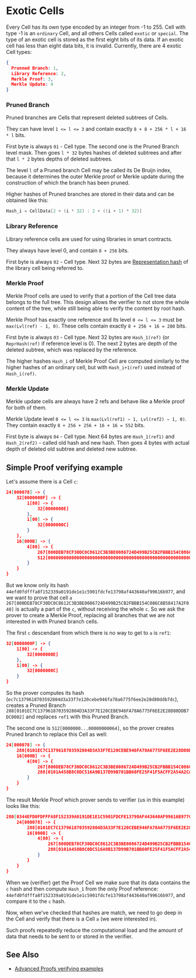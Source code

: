# Exotic Cells

Every Cell has its own type encoded by an integer from -1 to 255.
Cell with type -1 is an `ordinary` Cell, and all others Cells called `exotic` or `special`.
The type of an exotic cell is stored as the first eight bits of its data. If an exotic cell has less than eight data bits, it is invalid.
Currently, there are 4 exotic Cell types:

```json
{
  Prunned Branch: 1,
  Library Reference: 2,
  Merkle Proof: 3,
  Merkle Update: 4
}
```
### Pruned Branch

Pruned branches are Cells that represent deleted subtrees of Cells.

They can have level `1 <= l <= 3` and contain exactly `8 + 8 + 256 * l + 16 * l` bits.

First byte is always `01` - Cell type. The second one is the Pruned Branch level mask. Then goes `l * 32` bytes hashes of deleted subtrees and after that `l * 2` bytes depths of deleted subtrees.

The level `l` of a Pruned branch Cell may be called its De Bruijn index, because it determines the outer Merkle proof or Merkle update during the construction of which the branch has been pruned.

Higher hashes of Pruned branches are stored in their data and can be obtained like this: 
```cpp
Hash_i = CellData[2 + (i * 32) : 2 + ((i + 1) * 32)]
``` 

### Library Reference

Library reference cells are used for using libraries in smart contracts. 

They always have level 0, and contain `8 + 256` bits.

First byte is always `02` - Cell type. Next 32 bytes are [Representation hash](/develop/data-formats/cell-boc#standard-cell-representation-hash-calculation) of the library cell being referred to.

### Merkle Proof

Merkle Proof cells are used to verify that a portion of the Cell tree data belongs to the full tree. This design allows the verifier to not store the whole content of the tree, while still being able to verify the content by root hash.

Merkle Proof has exactly one reference and its level `0 <= l <= 3` must be `max(Lvl(ref) - 1, 0)`. These cells contain exactly `8 + 256 + 16 = 280` bits.

First byte is always `03` - Cell type. Next 32 bytes are `Hash_1(ref)` (or `ReprHash(ref)` if reference level is 0). The next 2 bytes are depth of the deleted subtree, which was replaced by the reference.

The higher hashes `Hash_i` of Merkle Proof Cell are computed similarly to the higher hashes of an ordinary cell, but with `Hash_i+1(ref)` used instead of `Hash_i(ref)`.

### Merkle Update

Merkle update cells are always have 2 refs and behave like a Merkle proof for both of them.

Merkle Update level `0 <= l <= 3` is `max(Lvl(ref1) − 1, Lvl(ref2) − 1, 0)`. They contain exactly `8 + 256 + 256 + 16 + 16 = 552` bits.

First byte is always `04` - Cell type. Next 64 bytes are `Hash_1(ref1)` and `Hash_2(ref2)` - called old hash and new hash. Then goes 4 bytes with actual depth of deleted old subtree and deleted new subtree.


## Simple Proof verifying example
Let's assume there is a Cell `c`:

```json
24[000078] -> {
	32[0000000F] -> {
		1[80] -> {
			32[0000000E]
		},
		1[00] -> {
			32[0000000C]
		}
	},
	16[000B] -> {
		4[80] -> {
			267[800DEB78CF30DC0C8612C3B3BE0086724D499B25CB2FBBB154C086C8B58417A2F040],
			512[00000000000000000000000000000000000000000000000000000000000000000000000000000000000000000000000000000000000000000000000000000064]
		}
	}
}
```

But we know only its hash `44efd0fdfffa8f152339a0191de1e1c5901fdcfe13798af443640af99616b977`, and we want to prove that cell `a` `267[800DEB78CF30DC0C8612C3B3BE0086724D499B25CB2FBBB154C086C8B58417A2F040]` is actually a part of the `c`, without receiving the whole `c`.
So we ask the prover to create a Merkle Proof, replacing all branches that we are not interested in with Pruned branch cells.

The first `c` descendant from which there is no way to get to `a` is `ref1`:
```json
32[0000000F] -> {
	1[80] -> {
		32[0000000E]
	},
	1[00] -> {
		32[0000000C]
	}
}
```
So the prover computes its hash (`ec7c1379618703592804d3a33f7e120cebe946fa78a6775f6ee2e28d80ddb7dc`), creates a Pruned Branch `288[0101EC7C1379618703592804D3A33F7E120CEBE946FA78A6775F6EE2E28D80DDB7DC0002]` and replaces `ref1` with this Pruned Branch.

The second one is `512[0000000...00000000064]`, so the prover creates Pruned branch to replace this Cell as well:
```json
24[000078] -> {
	288[0101EC7C1379618703592804D3A33F7E120CEBE946FA78A6775F6EE2E28D80DDB7DC0002],
	16[000B] -> {
		4[80] -> {
			267[800DEB78CF30DC0C8612C3B3BE0086724D499B25CB2FBBB154C086C8B58417A2F040],
			288[0101A458B8C0DC516A9B137D99B701BB60FE25F41F5ACFF2A54A2CA4936688880E640000]
		}
	}
}
```
The result Merkle Proof which prover sends to verifier (us in this example) looks like this:

```json
280[0344EFD0FDFFFA8F152339A0191DE1E1C5901FDCFE13798AF443640AF99616B9770003] -> {
	24[000078] -> {
		288[0101EC7C1379618703592804D3A33F7E120CEBE946FA78A6775F6EE2E28D80DDB7DC0002],
		16[000B] -> {
			4[80] -> {
				267[800DEB78CF30DC0C8612C3B3BE0086724D499B25CB2FBBB154C086C8B58417A2F040],
				288[0101A458B8C0DC516A9B137D99B701BB60FE25F41F5ACFF2A54A2CA4936688880E640000]
			}
		}
	}
}
```

When we (verifier) get the Proof Cell we make sure that its data contains the `c` hash and then compute `Hash_1` from the only Proof reference: `44efd0fdfffa8f152339a0191de1e1c5901fdcfe13798af443640af99616b977`, and compare it to the `c` hash.

Now, when we've checked that hashes are match, we need to go deep in the Cell and verify that there is a Cell `a` (we were interested in).

Such proofs repeatedly reduce the computational load and the amount of data that needs to be sent to or stored in the verifier.

## See Also

* [Advanced Proofs verifying examples](/develop/data-formats/proofs)
